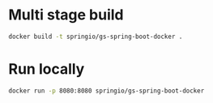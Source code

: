 # Multi stage build
``` sh
docker build -t springio/gs-spring-boot-docker .
```

# Run locally
``` sh
docker run -p 8080:8080 springio/gs-spring-boot-docker
```